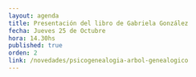 ```yaml
---
layout: agenda
title: Presentación del libro de Gabriela González 
fecha: Jueves 25 de Octubre
hora: 14.30hs
published: true
orden: 2
link: /novedades/psicogenealogia-arbol-genealogico
---
```

